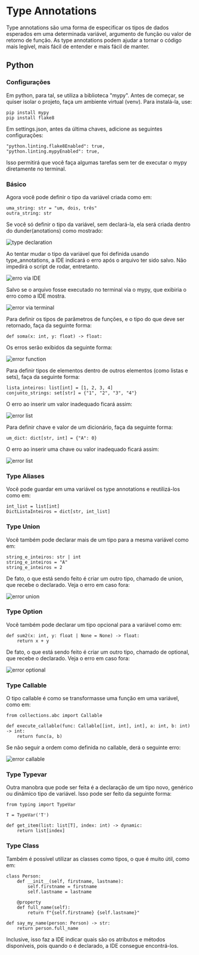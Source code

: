 # Type Annotations

 Type annotations são uma forma de especificar os tipos de dados esperados em uma determinada variável, argumento de função ou valor de retorno de função. As type annotations podem ajudar a tornar o código mais legível, mais fácil de entender e mais fácil de manter.

## Python

### Configurações

Em python, para tal, se utiliza a biblioteca "mypy". Antes de começar, se quiser isolar o projeto, faça um ambiente virtual (venv). Para instalá-la, use:

    pip install mypy
    pip install flake8

Em settings.json, antes da última chaves, adicione as seguintes configurações:

    "python.linting.flake8Enabled": true,
    "python.linting.mypyEnabled": true,

Isso permitirá que você faça algumas tarefas sem ter de executar o mypy diretamente no terminal.

### Básico

Agora você pode definir o tipo da variável criada como em:

    uma_string: str = "um, dois, três"
    outra_string: str

Se você só definir o tipo da variável, sem declará-la, ela será criada dentro do dunder(anotations) como mostrado:

![type declaration](hints0.png)

Ao tentar mudar o tipo da variável que foi definida usando type_annotations, a IDE indicará o erro após o arquivo ter sido salvo. Não impedirá o script de rodar, entretanto.

![erro via IDE](hints1.png)

Salvo se o arquivo fosse executado no terminal via o mypy, que exibiria o erro como a IDE mostra.

![error via terminal](hints2.png)

Para definir os tipos de parâmetros de funções, e o tipo do que deve ser retornado, faça da seguinte forma:

    def soma(x: int, y: float) -> float:

Os erros serão exibidos da seguinte forma:

![error function](hints3.png)

Para definir tipos de elementos dentro de outros elementos (como listas e sets), faça da seguinte forma:

    lista_inteiros: list[int] = [1, 2, 3, 4]
    conjunto_strings: set[str] = {"1", "2", "3", "4"}

O erro ao inserir um valor inadequado ficará assim:

![error list](hints4.png)

Para definir chave e valor de um dicionário, faça da seguinte forma:

    um_dict: dict[str, int] = {"A": 0}

O erro ao inserir uma chave ou valor inadequado ficará assim:

![error list](hints5.png)

### Type Aliases

Você pode guardar em uma variável os type annotations e reutilizá-los como em:

    int_list = list[int]
    DictListaInteiros = dict[str, int_list]

### Type Union

Você também pode declarar mais de um tipo para a mesma variável como em:

    string_e_inteiros: str | int
    string_e_inteiros = "A"
    string_e_inteiros = 2

De fato, o que está sendo feito é criar um outro tipo, chamado de union, que recebe o declarado. Veja o erro em caso fora:

![error union](hints6.png)

### Type Option

Você também pode declarar um tipo opcional para a variável como em:

    def sum2(x: int, y: float | None = None) -> float:
        return x + y

De fato, o que está sendo feito é criar um outro tipo, chamado de optional, que recebe o declarado. Veja o erro em caso fora:

![error optional](hints7.png)

### Type Callable

O tipo callable é como se transformasse uma função em uma variável, como em:

    from collections.abc import Callable

    def execute_callable(func: Callable[[int, int], int], a: int, b: int) -> int:
        return func(a, b)

Se não seguir a ordem como definida no callable, derá o seguinte erro:

![error callable](hints8.png)

### Type Typevar

Outra manobra que pode ser feita é a declaração de um tipo novo, genérico ou dinâmico tipo de variável. Isso pode ser feito da seguinte forma:

    from typing import TypeVar

    T = TypeVar('T')

    def get_item(list: list[T], index: int) -> dynamic:
        return list[index]

### Type Class

Também é possível utilizar as classes como tipos, o que é muito útil, como em:

    class Person:
        def __init__(self, firstname, lastname):
            self.firstname = firstname
            self.lastname = lastname

        @property
        def full_name(self):
            return f"{self.firstname} {self.lastname}"

    def say_my_name(person: Person) -> str:
        return person.full_name

Inclusive, isso faz a IDE indicar quais são os atributos e métodos disponíveis, pois quando o é declarado, a IDE consegue encontrá-los.
